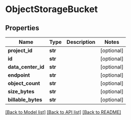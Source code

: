 # ObjectStorageBucket

## Properties
Name | Type | Description | Notes
------------ | ------------- | ------------- | -------------
**project_id** | **str** |  | [optional] 
**id** | **str** |  | [optional] 
**data_center_id** | **str** |  | [optional] 
**endpoint** | **str** |  | [optional] 
**object_count** | **str** |  | [optional] 
**size_bytes** | **str** |  | [optional] 
**billable_bytes** | **str** |  | [optional] 

[[Back to Model list]](../README.md#documentation-for-models) [[Back to API list]](../README.md#documentation-for-api-endpoints) [[Back to README]](../README.md)


